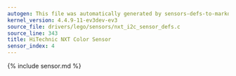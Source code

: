 ```yaml
---
autogen: This file was automatically generated by sensors-defs-to-markdown.py
kernel_version: 4.4.9-11-ev3dev-ev3
source_file: drivers/lego/sensors/nxt_i2c_sensor_defs.c
source_line: 343
title: HiTechnic NXT Color Sensor
sensor_index: 4
---
```


{% include sensor.md %}
